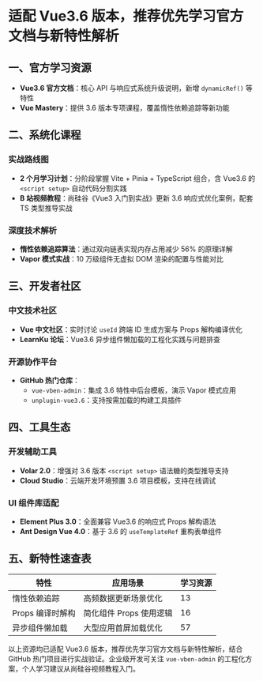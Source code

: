 # 适配 Vue3.6 版本，推荐优先学习官方文档与新特性解析

## 一、官方学习资源

- **Vue3.6 官方文档**：核心 API 与响应式系统升级说明，新增 `dynamicRef()` 等特性
- **Vue Mastery**：提供 3.6 版本专项课程，覆盖惰性依赖追踪等新功能

## 二、系统化课程

### 实战路线图

- **2 个月学习计划**：分阶段掌握 Vite + Pinia + TypeScript 组合，含 Vue3.6 的 `<script setup>` 自动代码分割实践
- **B 站视频教程**：尚硅谷《Vue3 入门到实战》更新 3.6 响应式优化案例，配套 TS 类型推导实战

### 深度技术解析

- **惰性依赖追踪算法**：通过双向链表实现内存占用减少 56% 的原理详解
- **Vapor 模式实战**：10 万级组件无虚拟 DOM 渲染的配置与性能对比

## 三、开发者社区

### 中文技术社区

- **Vue 中文社区**：实时讨论 `useId` 跨端 ID 生成方案与 Props 解构编译优化
- **LearnKu 论坛**：Vue3.6 异步组件懒加载的工程化实践与问题排查

### 开源协作平台

- **GitHub 热门仓库**：
  - `vue-vben-admin`：集成 3.6 特性中后台模板，演示 Vapor 模式应用
  - `unplugin-vue3.6`：支持按需加载的构建工具插件

## 四、工具生态

### 开发辅助工具

- **Volar 2.0**：增强对 3.6 版本 `<script setup>` 语法糖的类型推导支持
- **Cloud Studio**：云端开发环境预置 3.6 项目模板，支持在线调试

### UI 组件库适配

- **Element Plus 3.0**：全面兼容 Vue3.6 的响应式 Props 解构语法
- **Ant Design Vue 4.0**：基于 3.6 的 `useTemplateRef` 重构表单组件

## 五、新特性速查表

| 特性             | 应用场景                | 学习资源 |
| ---------------- | ----------------------- | -------- |
| 惰性依赖追踪     | 高频数据更新场景优化    | 13       |
| Props 编译时解构 | 简化组件 Props 使用逻辑 | 16       |
| 异步组件懒加载   | 大型应用首屏加载优化    | 57       |

以上资源均已适配 Vue3.6 版本，推荐优先学习官方文档与新特性解析，结合 GitHub 热门项目进行实战验证。企业级开发可关注 `vue-vben-admin` 的工程化方案，个人学习建议从尚硅谷视频教程入门。
